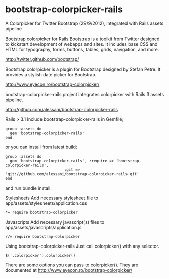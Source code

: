 bootstrap-colorpicker-rails
===========================

A Colorpicker for Twitter Bootstrap (29/9/2012), integrated with Rails assets pipeline

Bootstrap colorpicker for Rails
Bootstrap is a toolkit from Twitter designed to kickstart development of webapps and sites. It includes base CSS and HTML for typography, forms, buttons, tables, grids, navigation, and more.

http://twitter.github.com/bootstrap/

Bootstrap colorpicker is a plugin for Bootstrap designed by Stefan Petre. It provides a stylish date picker for Bootstrap.

http://www.eyecon.ro/bootstrap-colorpicker/

bootstrap-colorpicker-rails project integrates colorpicker with Rails 3 assets pipeline.

http://github.com/alessani/bootstrap-colorpicker-rails


Rails > 3.1
Include bootstrap-colorpicker-rails in Gemfile;

    group :assets do
      gem 'bootstrap-colorpicker-rails'
    end
or you can install from latest build;

    group :assets do
      gem 'bootstrap-colorpicker-rails', :require => 'bootstrap-colorpicker-rails',
                              :git => 'git://github.com/alessani/bootstrap-colorpicker-rails.git'
    end
and run bundle install.

Stylesheets
Add necessary stylesheet file to app/assets/stylesheets/application.css

    *= require bootstrap-colorpicker
    
Javascripts
Add necessary javascript(s) files to app/assets/javascripts/application.js

    //= require bootstrap-colorpicker
    
Using bootstrap-colorpicker-rails
Just call colorpicker() with any selector.

    $('.colorpicker').colorpicker()

There are some options you can pass to colorpicker(). They are documented at http://www.eyecon.ro/bootstrap-colorpicker/